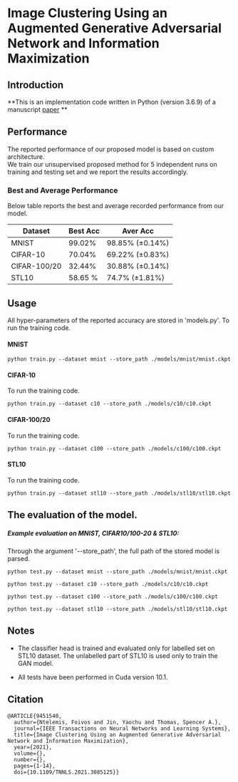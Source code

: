 # Image Clustering Using an Augmented Generative Adversarial Network and Information Maximization

## Introduction
**This is an implementation code written in Python (version 3.6.9) of a manuscript [paper](https://ieeexplore.ieee.org/document/9451540)
**

## Performance

The reported performance of our proposed model is based on custom architecture.<br>
We train our unsupervised proposed method for 5 independent runs on training and testing set and we report the results accordingly. 

### Best and Average Performance

Below table reports the best and average recorded performance from our model.

Dataset | Best Acc | Aver Acc
--- | --- | ---
MNIST|99.02% | 98.85% (±0.14%)
CIFAR-10|70.04% | 69.22% (±0.83%)
CIFAR-100/20 | 32.44% | 30.88% (±0.14%)
STL10| 58.65 % | 74.7% (±1.81%)

## Usage

All hyper-parameters of the reported accuracy are stored in 'models.py'. To run the training code.

#### MNIST

```
python train.py --dataset mnist --store_path ./models/mnist/mnist.ckpt
```

#### CIFAR-10

To run the training code.

```
python train.py --dataset c10 --store_path ./models/c10/c10.ckpt
```

#### CIFAR-100/20

To run the training code.

```
python train.py --dataset c100 --store_path ./models/c100/c100.ckpt
```

#### STL10

To run the training code.

```
python train.py --dataset stl10 --store_path ./models/stl10/stl10.ckpt
```

## The evaluation of the model.

##### Example evaluation on MNIST, CIFAR10/100-20 & STL10:

Through the argument '--store_path', the full path of the stored model is parsed.

```
python test.py --dataset mnist --store_path ./models/mnist/mnist.ckpt
```

```
python test.py --dataset c10 --store_path ./models/c10/c10.ckpt
```

```
python test.py --dataset c100 --store_path ./models/c100/c100.ckpt
```

```
python test.py --dataset stl10 --store_path ./models/stl10/stl10.ckpt
```

## Notes

- The classifier head is trained and evaluated only for labelled set on STL10 dataset. The unlabelled part of STL10 is
  used only to train the GAN model.

- All tests have been performed in Cuda version 10.1.

## Citation

```shell
@ARTICLE{9451540,
  author={Ntelemis, Foivos and Jin, Yaochu and Thomas, Spencer A.},
  journal={IEEE Transactions on Neural Networks and Learning Systems}, 
  title={Image Clustering Using an Augmented Generative Adversarial Network and Information Maximization}, 
  year={2021},
  volume={},
  number={},
  pages={1-14},
  doi={10.1109/TNNLS.2021.3085125}}
```


